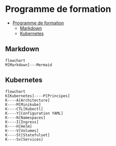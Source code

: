 # Programme de formation
- [Programme de formation](#programme-de-formation)
  - [Markdown](#markdown)
  - [Kubernetes](#kubernetes)

## Markdown
```mermaid
flowchart
M[Markdown]---Mermaid
```

## Kubernetes
```mermaid
flowchart
K[Kubernetes]----P[Principes]
K----A[Architecture]
K----M[Minikube]
K----CTL[Kubectl]
K----Y[Configuration YAML]
K----N[Namespaces]
K----I[Ingress]
K----H[Helm]
K----V[Volumes]
K----St[Statefulset]
K----Sv[Services]
```

